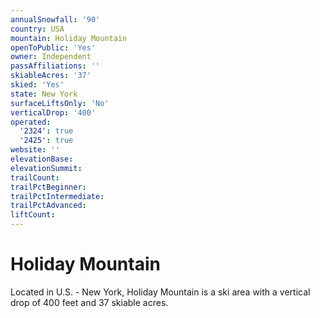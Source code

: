 ```yaml
---
annualSnowfall: '90'
country: USA
mountain: Holiday Mountain
openToPublic: 'Yes'
owner: Independent
passAffiliations: ''
skiableAcres: '37'
skied: 'Yes'
state: New York
surfaceLiftsOnly: 'No'
verticalDrop: '400'
operated:
  '2324': true
  '2425': true
website: ''
elevationBase:
elevationSummit:
trailCount:
trailPctBeginner:
trailPctIntermediate:
trailPctAdvanced:
liftCount:
---
```



# Holiday Mountain

Located in U.S. - New York, Holiday Mountain is a ski area with a vertical drop of 400 feet and 37 skiable acres.

